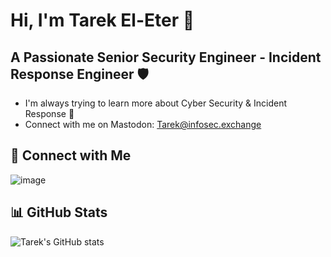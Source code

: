 # Hi, I'm Tarek El-Eter 👋

## A Passionate Senior Security Engineer - Incident Response Engineer 🛡️

- I'm always trying to learn more about Cyber Security & Incident Response 🌱
- Connect with me on Mastodon: Tarek@infosec.exchange

## 🔗 Connect with Me
![image]({https://img.shields.io/badge/LinkedIn-0077B5?style=for-the-badge&logo=linkedin&logoColor=white})

## 📊 GitHub Stats
![Tarek's GitHub stats](https://github-readme-stats.vercel.app/api?username=teleter&show_icons=true&theme=transparent)

